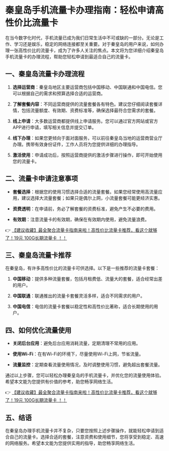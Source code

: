 # 秦皇岛手机流量卡办理指南：轻松申请高性价比流量卡

在当今数字化时代，手机流量已成为我们日常生活中不可或缺的一部分。无论是工作、学习还是娱乐，稳定的网络连接都至关重要。对于秦皇岛的用户来说，如何办理一张高性价比的流量卡，成为了许多人关注的焦点。本文将为您详细介绍秦皇岛手机流量卡的办理流程，帮助您轻松申请到最适合自己的流量卡。

## 一、秦皇岛流量卡办理流程

1. **选择运营商**：秦皇岛地区主要运营商包括中国移动、中国联通和中国电信。您可以根据自己的需求和预算选择合适的运营商。

2. **了解套餐内容**：不同运营商提供的流量套餐各有特色。建议您仔细阅读套餐详情，包括流量额度、有效期、资费标准等，确保选择最符合您需求的套餐。

3. **线上申请**：大多数运营商都提供线上申请服务。您可以通过官方网站或官方APP进行申请，填写相关信息并提交订单。

4. **线下办理**：如果您更倾向于面对面服务，可以前往秦皇岛当地的运营商营业厅办理。携带有效身份证件，工作人员将为您提供详细的办理指导。

5. **激活使用**：申请成功后，按照运营商提供的激活步骤进行操作，即可开始使用您的流量卡。

## 二、流量卡申请注意事项

- **套餐选择**：根据您的使用习惯选择合适的流量套餐。如果您经常使用高流量应用，建议选择大流量套餐；如果只是偶尔上网，小流量套餐可能更经济实惠。

- **资费透明**：在申请前，务必了解套餐的资费标准，避免产生不必要的费用。

- **有效期**：注意流量卡的有效期，确保在有效期内使用，避免流量浪费。

👉 [【建议收藏】最全聚合流量卡指南来啦！高性价比流量卡推荐，看这个就够了！19元 100G长期流量卡 ！！](https://bit.ly/Liuliangka)

## 三、秦皇岛流量卡推荐

在秦皇岛，有许多高性价比的流量卡可供选择。以下是一些推荐的流量卡套餐：

1. **中国移动**：提供多种流量套餐，包括月租费低、流量大的套餐，适合经常出差的用户。

2. **中国联通**：联通推出的流量卡套餐灵活多样，适合不同需求的用户。

3. **中国电信**：电信的流量卡套餐以稳定性和高性价比著称，适合长期使用的用户。

## 四、如何优化流量使用

- **关闭后台应用**：避免后台应用消耗流量，定期清理不常用的应用。

- **使用Wi-Fi**：在有Wi-Fi的环境下，尽量使用Wi-Fi上网，节省流量。

- **流量监控**：定期查看流量使用情况，及时调整使用习惯，避免超出套餐流量。

通过以上步骤，您可以轻松办理秦皇岛的手机流量卡，并优化您的流量使用体验。希望本文能为您提供有价值的参考，助您畅享网络生活。

👉 [【建议收藏】最全聚合流量卡指南来啦！高性价比流量卡推荐，看这个就够了！19元 100G长期流量卡 ！！](https://bit.ly/Liuliangka)

## 五、结语

在秦皇岛办理手机流量卡并不复杂，只要您按照上述步骤操作，就能轻松申请到适合自己的流量卡。选择合适的套餐，注意资费和使用细节，您将享受到稳定、高速的网络服务。希望本文能为您提供实用的指导，助您畅享网络生活。